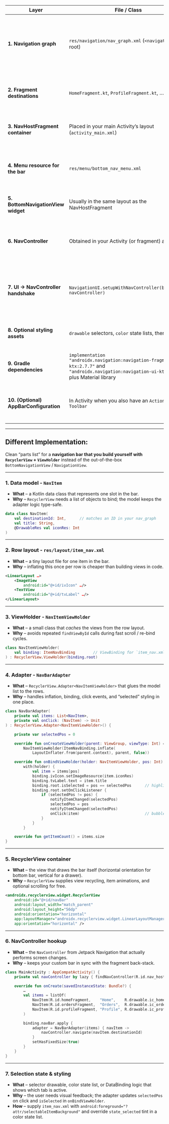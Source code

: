 
| Layer | File / Class | Why it matters | Typical contents |
|-------|--------------|----------------|------------------|
| **1. Navigation graph** | `res/navigation/nav_graph.xml` (`<navigation>` root) | Declares every destination (fragment, dialog, activity) and the routes between them. At compile time it becomes a generated class (`NavDirections`) that gives you type-safe navigation. | `<fragment>` nodes, `<action>` links, global actions, arguments, deep-link specs. |
| **2. Fragment destinations** | `HomeFragment.kt`, `ProfileFragment.kt`, … | Each screen the user can land on. With Navigation Component you seldom move between activities; you swap fragments inside a single host. | UI code, ViewModel hookup, lifecycle observers. |
| **3. NavHostFragment container** | Placed in your main Activity’s layout (`activity_main.xml`) | A dummy “window” that Navigation Component controls. It swaps in the fragment that matches the current destination. | ```xml <androidx.fragment.app.FragmentContainerView android:id="@+id/nav_host" app:navGraph="@navigation/nav_graph" app:defaultNavHost="true" … />``` |
| **4. Menu resource for the bar** | `res/menu/bottom_nav_menu.xml` | Holds one `<item>` per tab. The `android:id` **must match** the destination IDs in the nav graph so that `setupWithNavController()` can map taps to navigation actions. | `android:icon`, `android:title`, optional `app:showAsAction` flags. |
| **5. BottomNavigationView widget** | Usually in the same layout as the NavHostFragment | Renders the bar itself. It inflates the menu above and provides ripple, badge, elevation, etc. | ```xml <com.google.android.material.bottomnavigation.BottomNavigationView android:id="@+id/bottom_nav" app:menu="@menu/bottom_nav_menu" … />``` |
| **6. NavController** | Obtained in your Activity (or fragment) at runtime | The central dispatcher that knows the current destination and back-stack. You pass it to helper methods so UI widgets stay in sync with navigation. | ```val navController = findNavController(R.id.nav_host)``` |
| **7. UI → NavController handshake** | `NavigationUI.setupWithNavController(bottomNav, navController)` | Binds the BottomNavigationView to the NavController so taps trigger `navigate()` calls and the correct tab stays highlighted when you navigate programmatically. | One-line call in `onCreate()`. |
| **8. Optional styling assets** | `drawable` selectors, `color` state lists, themes | Control icon tint, text colour in selected/unselected states, bar background, elevation shadows, etc. | `@color/bottom_nav_item_color`, `shape` drawable for rounded corners. |
| **9. Gradle dependencies** | `implementation "androidx.navigation:navigation-fragment-ktx:2.7.7"` and `"androidx.navigation:navigation-ui-ktx:2.7.7"` plus Material library | Provide Navigation run-time and Kotlin extensions; Material gives you BottomNavigationView. | Added in `app/build.gradle`. |
| **10. (Optional) AppBarConfiguration** | In Activity when you also have an `ActionBar` or `Toolbar` | Tells Navigation which destinations are “top-level” so back button behaviour and hamburger/arrow icons are set automatically. | ```val config = AppBarConfiguration(setOf(R.id.homeFragment, R.id.profileFragment))``` |

---

## Different Implementation:

Clean “parts list” for a **navigation bar that you build yourself with `RecyclerView` + `ViewHolder`** instead of the out-of-the-box `BottomNavigationView` / `NavigationView`.  

---

### 1. Data model - `NavItem`
* **What** – a Kotlin data class that represents one slot in the bar.  
* **Why** – `RecyclerView` needs a list of objects to bind; the model keeps the adapter logic type-safe.
  
```kotlin
data class NavItem(
    val destinationId: Int,      // matches an ID in your nav_graph
    val title: String,
    @DrawableRes val iconRes: Int
)
```

---

### 2. Row layout - `res/layout/item_nav.xml`
* **What** – a tiny layout file for one item in the bar.  
* **Why** – inflating this once per row is cheaper than building views in code.  
```xml
<LinearLayout …>
    <ImageView
        android:id="@+id/ivIcon" …/>
    <TextView
        android:id="@+id/tvLabel" …/>
</LinearLayout>
```

---

### 3. ViewHolder - `NavItemViewHolder`
* **What** – a small class that *caches* the views from the row layout.  
* **Why** – avoids repeated `findViewById` calls during fast scroll / re-bind cycles.  
```kotlin
class NavItemViewHolder(
    val binding: ItemNavBinding        // ViewBinding for `item_nav.xml`
) : RecyclerView.ViewHolder(binding.root)
```

---

### 4. Adapter - `NavBarAdapter`
* **What** – `RecyclerView.Adapter<NavItemViewHolder>` that glues the model list to the rows.  
* **Why** – handles inflation, binding, click events, and “selected” styling in one place.
  
```kotlin
class NavBarAdapter(
    private val items: List<NavItem>,
    private val onClick: (NavItem) -> Unit
) : RecyclerView.Adapter<NavItemViewHolder>() {

    private var selectedPos = 0

    override fun onCreateViewHolder(parent: ViewGroup, viewType: Int) =
        NavItemViewHolder(ItemNavBinding.inflate(
            LayoutInflater.from(parent.context), parent, false))

    override fun onBindViewHolder(holder: NavItemViewHolder, pos: Int) =
        with(holder) {
            val item = items[pos]
            binding.ivIcon.setImageResource(item.iconRes)
            binding.tvLabel.text = item.title
            binding.root.isSelected = pos == selectedPos      // highlight current
            binding.root.setOnClickListener {
                if (selectedPos != pos) {
                    notifyItemChanged(selectedPos)
                    selectedPos = pos
                    notifyItemChanged(selectedPos)
                    onClick(item)                             // bubble up event
                }
            }
        }

    override fun getItemCount() = items.size
}
```

---

### 5. RecyclerView container
* **What** – the view that draws the bar itself (horizontal orientation for bottom bar, vertical for a drawer).  
* **Why** – `RecyclerView` supplies view recycling, item animations, and optional scrolling for free.  
```xml
<androidx.recyclerview.widget.RecyclerView
    android:id="@+id/navBar"
    android:layout_width="match_parent"
    android:layout_height="56dp"
    android:orientation="horizontal"
    app:layoutManager="androidx.recyclerview.widget.LinearLayoutManager"
    app:orientation="horizontal" />
```

---

### 6. NavController hookup
* **What** – the `NavController` from Jetpack Navigation that actually performs screen changes.  
* **Why** – keeps your custom bar in sync with the fragment back-stack.  
```kotlin
class MainActivity : AppCompatActivity() {
    private val navController by lazy { findNavController(R.id.nav_host) }

    override fun onCreate(savedInstanceState: Bundle?) {
        …
        val items = listOf(
            NavItem(R.id.homeFragment,    "Home",    R.drawable.ic_home),
            NavItem(R.id.ordersFragment,  "Orders",  R.drawable.ic_orders),
            NavItem(R.id.profileFragment, "Profile", R.drawable.ic_profile)
        )

        binding.navBar.apply {
            adapter = NavBarAdapter(items) { navItem ->
                navController.navigate(navItem.destinationId)
            }
            setHasFixedSize(true)
        }
    }
}
```

---

### 7. Selection state & styling
* **What** – selector drawable, color state list, or DataBinding logic that shows which tab is active.  
* **Why** – the user needs visual feedback; the adapter updates `selectedPos` on click and `isSelected` in `onBindViewHolder`.  
* **How** – supply `item_nav.xml` with `android:foreground="?attr/selectableItemBackground"` and override `state_selected` tint in a color state list.

